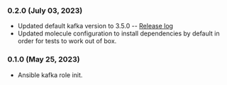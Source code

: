 ### 0.2.0 (July 03, 2023)

* Updated default kafka version to 3.5.0 -- [Release log](https://kafka.apache.org/blog#apache_kafka_350_release_announcement)
* Updated molecule configuration to install dependencies by default in order for tests to work out of box.

### 0.1.0 (May 25, 2023)

* Ansible kafka role init.
